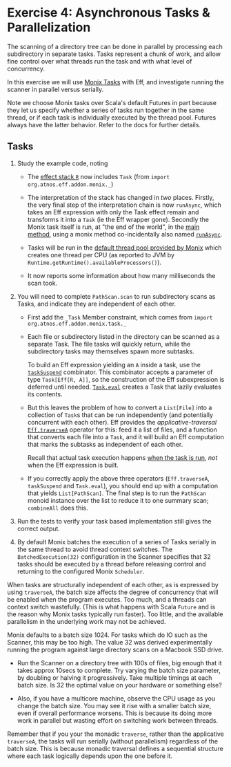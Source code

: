 # Exercise 4: Asynchronous Tasks & Parallelization

The scanning of a directory tree can be done in parallel by processing each subdirectory in separate tasks. Tasks represent
a chunk of work, and allow fine control over what threads run the task and with what level of concurrency.

In this exercise we will use [Monix Tasks](https://monix.io/docs/2x/eval/task.html) with Eff, and investigate running the
scanner in parallel versus serially.

Note we choose Monix tasks over Scala's default Futures in part because they let us specify whether a series of tasks run
together in the same thread, or if each task is individually executed by the thread pool. Futures always have the latter behavior.
 Refer to the docs for further details.

## Tasks

1. Study the example code, noting

   - The [effect stack `R`](https://github.com/benhutchison/GettingWorkDoneWithExtensibleEffects/blob/master/exercise4/src/main/scala/scan/Scanner.scala#L29)
    now includes `Task` (from `import org.atnos.eff.addon.monix._`)

   - The interpretation of the stack has changed in *two* places. Firstly, the very final step of the interpretation chain
   is now `runAsync`, which takes an Eff expression with only the Task effect remain and transforms it into a `Task`
   (ie the Eff wrapper gone). Secondly the Monix task itself is run, at "the end of the world", in the
   [main method](https://github.com/benhutchison/GettingWorkDoneWithExtensibleEffects/blob/master/exercise4/src/main/scala/scan/Scanner.scala#L31),
   using a monix method co-incidentally also named [`runAsync`](https://monix.io/docs/2x/eval/task.html#execution-runasync--foreach).

   - Tasks will be run in the [default thread pool provided by Monix](https://github.com/benhutchison/GettingWorkDoneWithExtensibleEffects/blob/master/exercise4/src/main/scala/scan/Scanner.scala#L25)
    which creates one thread per CPU (as reported to JVM by `Runtime.getRuntime().availableProcessors()`).

   - It now reports some information about how many milliseconds the scan took.


2. You will need to complete `PathScan.scan` to run subdirectory scans as Tasks, and indicate they are independent of each other.

    - First add the `_Task` Member constraint, which comes from `import org.atnos.eff.addon.monix.task._`

    - Each file or subdirectory listed in the directory can be scanned as a separate Task. The file tasks will quickly return,
    while the subdirectory tasks may themselves spawn more subtasks.

       To build an Eff expression yielding an `A` inside a task, use the
    [`taskSuspend`](https://github.com/atnos-org/eff/blob/81fd2affeab65e9621cb4a6cba35d0539d201954/monix/shared/src/main/scala/org/atnos/eff/addon/monix/TaskEffect.scala#L26)
    combinator. This combinator accepts a parameter of type `Task[Eff[R, A]]`, so the construction of the Eff subexpression
    is deferred until needed. [`Task.eval`](https://monix.io/docs/2x/eval/task.html#taskeval-delay)
    creates a Task that lazily evaluates its contents.

    - But this leaves the problem of how to convert a `List[File]` into a collection of `Task`s that can be run independently
    (and potentially concurrent with each other).
    Eff provides the *applicative-traversal* [`Eff.traverseA`](https://github.com/atnos-org/eff/blob/81fd2affeab65e9621cb4a6cba35d0539d201954/shared/src/main/scala/org/atnos/eff/Eff.scala#L276)
    operator for this: feed it a list of files, and a function that converts each file
    into a `Task`, and it will build an Eff computation that marks the subtasks as independent of each other.

       Recall that actual task execution happens
       [when the task is run](https://github.com/benhutchison/GettingWorkDoneWithExtensibleEffects/blob/master/exercise4/src/main/scala/scan/Scanner.scala#L31),
       *not* when the Eff expression is built.

    - If you correctly apply the above three operators (`Eff.traverseA`, `taskSuspend` and `Task.eval`), you should end up with
       a computation that yields `List[PathScan]`. The final step is to run the `PathScan` monoid instance over the list
       to reduce it to one summary scan; `combineAll` does this.


3. Run the tests to verify your task based implementation still gives the correct output.


4. By default Monix batches the execution of a series of Tasks serially in the same thread to avoid thread context switches.
The `BatchedExecution(32)` configuration in the Scanner specifies that 32 tasks should be executed by a thread before
releasing control and returning to the configured Monix `Scheduler`.

When tasks are structurally independent of each other, as is expressed by using `traverseA`, the batch size affects the
degree of concurrency that will be enabled when the program executes. Too much, and a threads can context switch wastefully.
(This is what happens with Scala `Future` and is the reason why Monix tasks typically run faster). Too little, and the available
parallelism in the underlying work may not be achieved.

Monix defaults to a batch size 1024. For tasks which do IO such as the Scanner, this may be too high. The value 32 was
derived experimentally running the program against large directory scans on a Macbook SSD drive.

- Run the Scanner on a directory tree with 100s of files, big enough that it takes approx 10secs to complete.
Try varying the batch size parameter, by doubling or halving it progressively.
Take multiple timings at each batch size. Is 32 the optimal value on your hardware or something else?

- Also, if you have a multicore machine, observe the CPU usage as you change the batch size. You may see it rise with
a smaller batch size, even if overall performance worsens. This is because its doing more work in parallel but wasting
effort on switching work between threads.

Remember that if you your the monadic `traverse`, rather than the applicative `traverseA`, the tasks will run serially
(without parallelism) regardless of the batch size. This is because monadic traversal defines a sequential structure where each task
logically depends upon the one before it.
